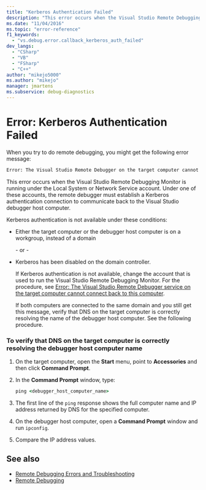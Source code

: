 ```yaml
---
title: "Kerberos Authentication Failed"
description: "This error occurs when the Visual Studio Remote Debugging Monitor is running under the Local System or Network Service account."
ms.date: "11/04/2016"
ms.topic: "error-reference"
f1_keywords:
  - "vs.debug.error.callback_kerberos_auth_failed"
dev_langs:
  - "CSharp"
  - "VB"
  - "FSharp"
  - "C++"
author: "mikejo5000"
ms.author: "mikejo"
manager: jmartens
ms.subservice: debug-diagnostics
---
```

# Error: Kerberos Authentication Failed

When you try to do remote debugging, you might get the following error message:

```cmd
Error: The Visual Studio Remote Debugger on the target computer cannot connect back to this computer. Kerberos authentication failed.
```

 This error occurs when the Visual Studio Remote Debugging Monitor is running under the Local System or Network Service account. Under one of these accounts, the remote debugger must establish a Kerberos authentication connection to communicate back to the Visual Studio debugger host computer.

 Kerberos authentication is not available under these conditions:

- Either the target computer or the debugger host computer is on a workgroup, instead of a domain

   \- or -

- Kerberos has been disabled on the domain controller.

  If Kerberos authentication is not available, change the account that is used to run the Visual Studio Remote Debugging Monitor. For the procedure, see [Error: The Visual Studio Remote Debugger service on the target computer cannot connect back to this computer](../debugger/error-the-visual-studio-remote-debugger-service-on-the-target-computer-cannot-connect-back-to-this-computer.md).

  If both computers are connected to the same domain and you still get this message, verify that DNS on the target computer is correctly resolving the name of the debugger host computer. See the following procedure.

### To verify that DNS on the target computer is correctly resolving the debugger host computer name

1. On the target computer, open the **Start** menu, point to **Accessories** and then click **Command Prompt**.

2. In the **Command Prompt** window, type:

    ```cmd
    ping <debugger_host_computer_name>
    ```

3. The first line of the `ping` response shows the full computer name and IP address returned by DNS for the specified computer.

4. On the debugger host computer, open a **Command Prompt** window and run `ipconfig`.

5. Compare the IP address values.

## See also
- [Remote Debugging Errors and Troubleshooting](../debugger/remote-debugging-errors-and-troubleshooting.md)
- [Remote Debugging](../debugger/remote-debugging.md)
